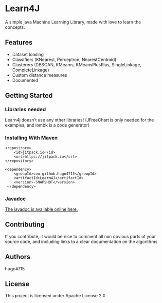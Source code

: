 # Learn4J
A simple java Machine Learning Library, made with love to learn the concepts.
## Features
 - Dataset loading
 - Classifiers (KNearest, Perceptron, NearestCentroid)
 - Clusterers (DBSCAN, KMeams, KMeansPlusPlus, SingleLinkage, CompleteLinkage)
 - Custom distance measures
 - Documented
 
## Getting Started

### Libraries needed
Learn4j doesn't use any other libraries! (JFreeChart is only needed for the examples, and lombk is a code generator)

### Installing With Maven
    <repository>
	    <id>jitpack.io</id>
	    <url>https://jitpack.io</url>
    </repository>
    
    <dependency>
	    <groupId>com.github.hugo4715</groupId>
	    <artifactId>Learn4J</artifactId>
	    <version>-SNAPSHOT</version>
	 </dependency>

### Javadoc
[The javadoc is available online here.](http://bit.ly/learn4j)

## Contributing
If you contribute, it would be nice to comment all non obvious parts of your source code, and including links to a clear documentation on the algorithms

## Authors
hugo4715

## License
This project is licensed under Apache License 2.0
